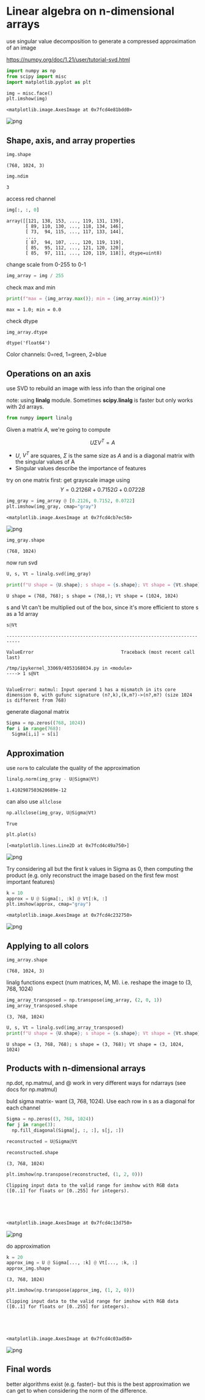 # Linear algebra on n-dimensional arrays

use singular value decomposition to generate a compressed approximation of an image

https://numpy.org/doc/1.21/user/tutorial-svd.html


```python
import numpy as np
from scipy import misc
import matplotlib.pyplot as plt
```


```python
img = misc.face()
plt.imshow(img)
```




    <matplotlib.image.AxesImage at 0x7fcd4e81bdd0>




    
![png](Tutorial-%20Linear%20algebra%20on%20n-dimensional%20arrays_files/Tutorial-%20Linear%20algebra%20on%20n-dimensional%20arrays_2_1.png)
    


## Shape, axis, and array properties


```python
img.shape
```




    (768, 1024, 3)




```python
img.ndim
```




    3



access red channel


```python
img[:, :, 0]
```




    array([[121, 138, 153, ..., 119, 131, 139],
           [ 89, 110, 130, ..., 118, 134, 146],
           [ 73,  94, 115, ..., 117, 133, 144],
           ...,
           [ 87,  94, 107, ..., 120, 119, 119],
           [ 85,  95, 112, ..., 121, 120, 120],
           [ 85,  97, 111, ..., 120, 119, 118]], dtype=uint8)



change scale from 0-255 to 0-1


```python
img_array = img / 255
```

check max and min


```python
print(f"max = {img_array.max()}; min = {img_array.min()}")
```

    max = 1.0; min = 0.0


check dtype


```python
img_array.dtype
```




    dtype('float64')



Color channels: 0=red, 1=green, 2=blue

## Operations on an axis

use SVD to rebuild an image with less info than the original one

note: using **linalg** module. Sometimes **scipy.linalg** is faster but only works with 2d arrays. 


```python
from numpy import linalg
```

Given a matrix $A$, we're going to compute

$$
U \Sigma V^T = A
$$

- $U$, $V^T$ are squares, $\Sigma$ is the same size as $A$ and is a diagonal matrix with the singular values of A
- Singular values describe the importance of features

try on one matrix first: get grayscale image using
$$
Y = 0.2126R + 0.7152G + 0.0722B
$$


```python
img_gray = img_array @ [0.2126, 0.7152, 0.0722]
plt.imshow(img_gray, cmap="gray")
```




    <matplotlib.image.AxesImage at 0x7fcd4cb7ec50>




    
![png](Tutorial-%20Linear%20algebra%20on%20n-dimensional%20arrays_files/Tutorial-%20Linear%20algebra%20on%20n-dimensional%20arrays_19_1.png)
    



```python
img_gray.shape
```




    (768, 1024)



now run svd


```python
U, s, Vt = linalg.svd(img_gray)
```


```python
print(f"U shape = {U.shape}; s shape = {s.shape}; Vt shape = {Vt.shape}")
```

    U shape = (768, 768); s shape = (768,); Vt shape = (1024, 1024)


s and Vt can't be multiplied out of the box, since it's more efficient to store s as a 1d array


```python
s@Vt
```


    ---------------------------------------------------------------------------

    ValueError                                Traceback (most recent call last)

    /tmp/ipykernel_33069/4053168034.py in <module>
    ----> 1 s@Vt
    

    ValueError: matmul: Input operand 1 has a mismatch in its core dimension 0, with gufunc signature (n?,k),(k,m?)->(n?,m?) (size 1024 is different from 768)


generate diagonal matrix


```python
Sigma = np.zeros((768, 1024))
for i in range(768):
  Sigma[i,i] = s[i]
```

## Approximation

use `norm` to calculate the quality of the approximation


```python
linalg.norm(img_gray - U@Sigma@Vt)
```




    1.4102987503620689e-12



can also use `allclose`


```python
np.allclose(img_gray, U@Sigma@Vt)
```




    True




```python
plt.plot(s)
```




    [<matplotlib.lines.Line2D at 0x7fcd4c49a750>]




    
![png](Tutorial-%20Linear%20algebra%20on%20n-dimensional%20arrays_files/Tutorial-%20Linear%20algebra%20on%20n-dimensional%20arrays_32_1.png)
    


Try considering all but the first k values in Sigma as 0, then computing the product (e.g. only reconstruct the image based on the first few most important features)


```python
k = 10
approx = U @ Sigma[:, :k] @ Vt[:k, :]
plt.imshow(approx, cmap="gray")
```




    <matplotlib.image.AxesImage at 0x7fcd4c232750>




    
![png](Tutorial-%20Linear%20algebra%20on%20n-dimensional%20arrays_files/Tutorial-%20Linear%20algebra%20on%20n-dimensional%20arrays_34_1.png)
    


## Applying to all colors


```python
img_array.shape
```




    (768, 1024, 3)



linalg functions expect (num matrices, M, M). i.e. reshape the image to (3, 768, 1024)


```python
img_array_transposed = np.transpose(img_array, (2, 0, 1))
img_array_transposed.shape
```




    (3, 768, 1024)




```python
U, s, Vt = linalg.svd(img_array_transposed)
print(f"U shape = {U.shape}; s shape = {s.shape}; Vt shape = {Vt.shape}")
```

    U shape = (3, 768, 768); s shape = (3, 768); Vt shape = (3, 1024, 1024)


## Products with n-dimensional arrays

np.dot, np.matmul, and @ work in very different ways for ndarrays (see docs for np.matmul)

buld sigma matrix- want (3, 768, 1024). Use each row in s as a diagonal for each channel


```python
Sigma = np.zeros((3, 768, 1024))
for j in range(3):
  np.fill_diagonal(Sigma[j, :, :], s[j, :])
```


```python
reconstructed = U@Sigma@Vt
```


```python
reconstructed.shape
```




    (3, 768, 1024)




```python
plt.imshow(np.transpose(reconstructed, (1, 2, 0)))
```

    Clipping input data to the valid range for imshow with RGB data ([0..1] for floats or [0..255] for integers).





    <matplotlib.image.AxesImage at 0x7fcd4c13d750>




    
![png](Tutorial-%20Linear%20algebra%20on%20n-dimensional%20arrays_files/Tutorial-%20Linear%20algebra%20on%20n-dimensional%20arrays_44_2.png)
    


do approximation


```python
k = 20
approx_img = U @ Sigma[..., :k] @ Vt[..., :k, :]
approx_img.shape
```




    (3, 768, 1024)




```python
plt.imshow(np.transpose(approx_img, (1, 2, 0)))
```

    Clipping input data to the valid range for imshow with RGB data ([0..1] for floats or [0..255] for integers).





    <matplotlib.image.AxesImage at 0x7fcd4c03ad50>




    
![png](Tutorial-%20Linear%20algebra%20on%20n-dimensional%20arrays_files/Tutorial-%20Linear%20algebra%20on%20n-dimensional%20arrays_47_2.png)
    


## Final words

better algorithms exist (e.g. faster)- but this is the best approximation we can get to when considering the norm of the difference.
